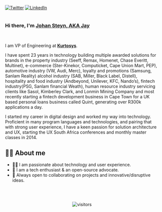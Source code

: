 <div align="left">
  <a href="https://twitter.com/_JSteyn">
    <img src="https://img.shields.io/twitter/follow/_JSteyn?label=Twitter&logo=twitter&style=flat-square&color=1da1f2&logoColor=ffffff" alt="Twitter"/></a>
  <a href="https://www.linkedin.com/in/johansteyn/">
    <img src="https://img.shields.io/static/v1?logo=linkedin&style=flat-square&color=0072b1&label=LinkedIn&message=%E2%98%86" alt="LinkedIn"/></a>
</div>

<br />

### Hi there, I'm [Johan Steyn, AKA Jay](https://www.linkedin.com/in/johansteyn/)
<br />

I am VP of Engineering at <strong>[Kurtosys](https://kurtosys.com/)</strong>.


I have spent 23 years in technology building multiple awarded solutions for brands in the property industry (Seeff, Remax, Homenet, Chase Everitt, Multinet), e-commerce (Ster-Kinekor, Computicket, Cape Union Mart, PEP), automotive industry (VW, Audi, Merc), loyalty and promotions (Samsung, Sanlam Reality) alcohol industry (SAB, Miller, Black Label, Distell), hospitality and food industry (Andbeyond, Unilever, KFC, Nando’s), fintech industry(PSG, Sanlam financial Weath), human resource industry servicing clients like Sasol, Kimberley Clark, and Lonmin Mining Company and most recently starting a fintech development business in Cape Town for a UK based personal loans business called Quint, generating over R300k applications a day.

I started my career in digital design and worked my way into technology. Proficient in many program languages and technologies, and pairing that with strong user experience, I have a keen passion for solution architecture and UX, starting the UX South Africa conferences and monthly master classes in 2014.
<br />

## 👩‍💻 About me
- 👨‍💻 I am passionate about technology and user experience.
- 🤔 I am a tech enthusiast & an open-source advocate.
- 🔭 Always open to collaborating on projects and innovative/disruptive ideas. 

<!-- p align="center">
  <img height="50%" align="center"  width="auto" src ="https://github-readme-stats.vercel.app/api?username=ErenPhayte&show_icons=true&count_private=true&theme=darcula&hide_border=true&bg_color=00000000&count_private=true&hide=prs,stars,contribs">
  <img height="50%" align="center"  width="auto" src ="https://github-readme-stats.vercel.app/api/top-langs/?username=ErenPhayte&layout=compact&hide_border=true&theme=darcula&bg_color=00000000&langs_count=8&count_private=true&langs_count=8">
  <img src ="https://github-readme-streak-stats.herokuapp.com?user=ErenPhayte&theme=darcula&hide_border=true&background=FFFFFF00&count_private=true">
</p-->

  
<br /><br /> 

<div align="center">

![visitors](https://visitor-badge.laobi.icu/badge?page_id=ErenPhayte.ErenPhayte)
</div>
